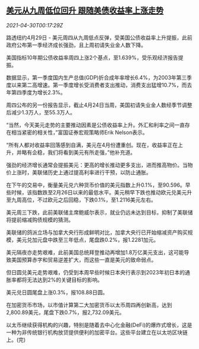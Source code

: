 <!--1619742663000-->
[美元从九周低位回升 跟随美债收益率上涨走势](https://cn.reuters.com/article/global-forex-0429-thur-idCNKBS2CH00O)
------

<div><i>2021-04-30T00:17:29Z</i></div><p>路透纽约4月29日 - 美元周四从九周低点反弹，受美国公债收益率上升提振，此前政府公布第一季经济成长强劲，且上周初请失业金人数下降。</p><p>美国指标10年期公债收益率周四上涨2个基点，至1.639%，受乐观经济报告提振。</p><p>数据显示，第一季度国内生产总值(GDP)折合成年率增长6.4%，为2003年第三季度以来第二高增速。第一季度增长受消费者支出推动，消费支出猛增10.7%，而去年第四季度为增长2.3%。</p><p>周四公布的另一份报告显示，截止4月24日当周，美国初请失业金人数经季节调整后减少1.3万人，至55.3万人。</p><p>“当然，今天美元走势的主要推动因素是公债收益率上升。外汇和利率之间一直存在相当紧密的相关性，”富国证券宏观策略师Erik Nelson表示。</p><p>“所有人都对收益率回落感到自满，美元在4月份遭重创。现在，收益率正在上升，并略有企稳，我们将看到美元有所走强，”他补充道。</p><p>强劲的经济增长通常会提振美元：更高的增长推动更多支出，进而推高物价。当物价上涨时，美联储历史上通过提高利率进行干预，以防止通胀。</p><p>在下午的交易中，衡量美元兑六种货币价值的美元指数上升0.1%，至90.596。早些时候，该指数跌至2月26日以来的最低水平。美元稍早下跌也推动欧元兑美元升至九周高位，不过欧元之后回稳，下跌0.1%，至1.2116美元左右。</p><p>美元周三下跌，此前美联储主席鲍威尔表示，就业仍远未达到目标，抑制了美联储将提前缩减购债规模的猜测。</p><p>美联储的鸽派立场与加拿大央行形成鲜明对比，加拿大央行已开始缩减资产购买规模，美元兑加元盘中跌至三年低点，尾盘跌0.2%，报1.2281加元。</p><p>美元隔夜亦走势艰难，此前美国总统拜登推动再增加1.8万亿美元支出，这可能导致美国预算赤字和贸易逆差扩大，而这些一直是美元的致命弱点。</p><p>但日圆兑美元走势艰难，仍受到本周早些时候日本央行表示到2023年初日本的通胀率都将无法达到2%的关键目标的影响。</p><p>美元兑日圆尾盘上涨0.3%，报108.88日圆。</p><p>在加密货币市场，以市值计算第二大加密货币以太币周四再创新高，达到2,800.89美元，尾盘下跌0.7%，报2,732.09美元。</p><p>以太币继续获得机构的兴趣，特别是随着去中心化金融(DeFi)的爆炸式增长，这是一种为非传统银行机构放贷提供便利的加密平台。这些平台建立在以太坊区块链上。(完)</p>
